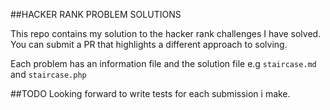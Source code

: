 ##HACKER RANK PROBLEM SOLUTIONS

This repo contains my solution to the hacker rank challenges I have solved. 
You can submit a PR that highlights a different approach to solving.

Each problem has an information file and the solution file 
e.g `staircase.md` and `staircase.php`

##TODO
Looking forward to write tests for each submission i make.